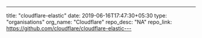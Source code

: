 ---
title: "cloudflare-elastic"
date: 2019-06-16T17:47:30+05:30
type: "organisations"
org_name: "Cloudflare"
repo_desc: "NA"
repo_link: https://github.com/cloudflare/cloudflare-elastic---